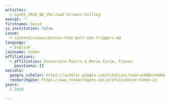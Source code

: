 ```yaml
---
articles:
  - SynE2_2016_06_the-road-to-mass-killing
exerpt: ''
firstname: David
is_institution: false
issue:
  - content/issues/brains-that-pull-the-triggers.md
language:
  - English
lastname: Cohen
affiliations:
  - affiliation: Université Pierre & Marie Curie, France
    positions: []
socials:
  google_scholar: https://scholar.google.com/citations?user=e9XBrxYAAAAJ&hl=fr
  researchgate: https://www.researchgate.net/profile/David-Cohen-23
years:
  - 2016

---
```

